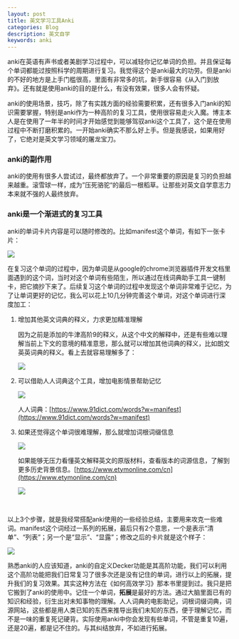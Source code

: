 ```yaml
---
layout: post
title: 英文学习工具Anki
categories: Blog
description: 英文自学
keywords: anki
---
```


anki在英语有声书或者美剧学习过程中，可以减轻你记忆单词的负担。并且保证每个单词都能过按照科学的周期进行复习。我觉得这个是anki最大的功劳。但是anki的不好的地方是上手门槛很高，里面有非常多的坑，新手很容易《从入门到放弃》。还有就是使用anki的目的是什么，有没有效果，很多人会有怀疑。

anki的使用场景，技巧，除了有实践方面的经验需要积累，还有很多入门anki的知识需要掌握，特别是anki作为一种高阶的复习工具，使用很容易走火入魔。博主本人是在使用了一年半的时间才开始感觉到能够驾驭anki这个工具了，这个是在使用过程中不断打磨积累的。一开始anki确实不那么好上手。但是我感说，如果用好了，它绝对是英文学习领域的屠龙宝刀。



### anki的副作用

anki的使用有很多人尝试过，最终都放弃了。一个非常重要的原因是复习的负担越来越重。滚雪球一样，成为”压死骆驼“的最后一根稻草。让那些对英文自学意志力本来就不强的人最终放弃。



### anki是一个渐进式的复习工具

anki的单词卡片内容是可以随时修改的。比如manifest这个单词，有如下一张卡片：

<img src="https://cs-cn.top//images/posts/20210714194447.png"/>

在复习这个单词的过程中，因为单词是从google的chrome浏览器插件开发文档里面遇到的这个词，当时对这个单词有些陌生，所以通过在线词典助手工具一键制卡，把它摘抄下来了。后续复习这个单词的过程中发现这个单词非常难于记忆，为了让单词更好的记忆，我么可以花上10几分钟完善这个单词，对这个单词进行深度加工：

1. 增加其他英文词典的释义，力求更加精准理解

   因为之前是添加的牛津高阶9的释义，从这个中文的解释中，还是有些难以理解当前上下文的意境的精准意思，那么就可以增加其他词典的释义，比如朗文英英词典的释义。看上去就容易理解多了：

   <img src="https://cs-cn.top//images/posts/20210714195219.png"/>

2. 可以借助人人词典这个工具，增加电影情景帮助记忆

   <img src="https://cs-cn.top//images/posts/manifest_95833.png"/>

   人人词典：[https://www.91dict.com/words?w=manifest](https://www.91dict.com/words?w=manifest)

3. 如果还觉得这个单词很难理解，那么就增加词根词缀信息

   <img src="https://cs-cn.top//images/posts/cigen_cizui_200816.png"/>

   如果能够无压力看懂英文解释英文的原版材料，查看版本的词源信息，了解到更多历史背景信息。[https://www.etymonline.com/cn](https://www.etymonline.com/cn)

   <img src="https://cs-cn.top//images/posts/suyuan_03526.png"/>


<br/>

以上3个步骤，就是我经常搭配anki使用的一些经验总结，主要用来攻克一些难词。manifest这个词经过一系列的拓展，最后只有2个意思，一个是表示“清单”、“列表”；另一个是“显示”、“显露”；修改之后的卡片就是这个样子：

<img src="https://cs-cn.top//images/posts/result_203722.png"/>
<br/>


熟悉anki的人应该知道，anki的自定义Decker功能是其高阶功能，我们可以利用这个高阶功能把我们日常复习了很多次还是没有记住的单词，进行以上的拓展，提升我们的复习效果。其实这种方法在《如何高效学习》那本书里提到过。我只是把它搬到了anki的使用中。记住一个单词，**拓展**是最好的方法。通过大脑里面已有的知识和经验，衍生出对未知事物的理解。人人词典的电影助记，词根词缀词典，词源网站，这些都是用人类已知的东西来推导出我们未知的东西，便于理解记忆，而不是一味的重复死记硬背。实际使用anki中你会发现有些单词，不管是重复10遍，还是20遍，都是记不住的。与其纠结放弃，不如进行拓展。











